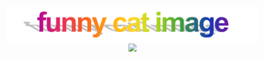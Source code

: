 <center>
  <img src="wordart.png">
  <img src="https://media.discordapp.net/attachments/1018277263067844700/1134097665735544922/attachment-4.gif">
</center>
